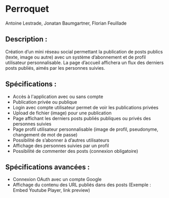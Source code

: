 # Perroquet
Antoine Lestrade, Jonatan Baumgartner, Florian Feuillade

## Description :

Création d’un mini réseau social permettant la publication de posts publics (texte, image ou autre) avec un système d’abonnement et de profil utilisateur personnalisable. La page d’accueil affichera un flux des derniers posts publiés, aimés par les personnes suivies.

## Spécifications : 

* Accès à l'application avec ou sans compte
* Publication privée ou publique
* Login avec compte utilisateur permet de voir les publications privées
* Upload de fichier (image) pour une publication
* Page affichant les derniers posts publiés publiques ou privés des personnes suivies
* Page profil utilisateur personnalisable (image de profil, pseudonyme, changement de mot de passe)
* Possibilité de s’abonner à d’autres utilisateurs
* Affichage des personnes suivies par un profil
* Possibilité de commenter des posts (connexion obligatoire)

## Spécifications avancées :
* Connexion OAuth avec un compte Google 
* Affichage du contenu des URL publiés dans des posts (Exemple : Embed Youtube Player, link preview)
